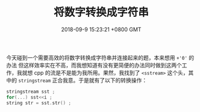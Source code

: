 ﻿---
title: 将数字转换成字符串
date: 2018-09-9 15:23:21 +0800 GMT
categories:
- Code
tags:
- CPP
- NOIp
- 随笔
---
今天碰到一个需要高效的将数字转换成字符串并连接起来的题，本来想用 `+'0'` 的办法 但这样效率实在不高，而我想知道有没有更简便的办法同时做到这两个工作，我就想 cpp 的流是不是能为我所用。果然，我找到了 `<sstream>` 这个头，其中的 `stringstream` 正合我意。于是就有了以下的转换操作：
```C++
stringstream sst ;
for(...) sst<<i ;
string str = sst.str() ;
```
